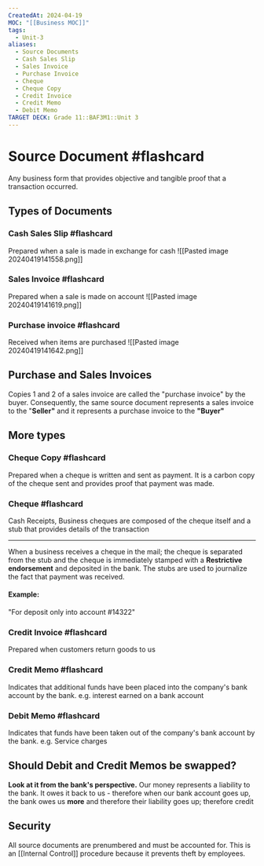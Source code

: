 ```yaml
---
CreatedAt: 2024-04-19
MOC: "[[Business MOC]]"
tags:
  - Unit-3
aliases:
  - Source Documents
  - Cash Sales Slip
  - Sales Invoice
  - Purchase Invoice
  - Cheque
  - Cheque Copy
  - Credit Invoice
  - Credit Memo
  - Debit Memo
TARGET DECK: Grade 11::BAF3M1::Unit 3
---
```


# Source Document #flashcard 
Any business form that provides objective and tangible proof that a transaction occurred.
<!--ID: 1718285975834-->


## Types of Documents

### Cash Sales Slip #flashcard 
Prepared when a sale is made in exchange for cash
![[Pasted image 20240419141558.png]]
<!--ID: 1718285975838-->


### Sales Invoice #flashcard 
Prepared when a sale is made on account
![[Pasted image 20240419141619.png]]
<!--ID: 1718285975841-->


### Purchase invoice #flashcard 
Received when items are purchased
![[Pasted image 20240419141642.png]]
<!--ID: 1718285975843-->


## Purchase and Sales Invoices
Copies 1 and 2 of a sales invoice are called the "purchase invoice" by the buyer. Consequently, the same source document represents a sales invoice to the "**Seller"** and it represents a purchase invoice to the **"Buyer"**

## More types

### Cheque Copy #flashcard 
Prepared when a cheque is written and sent as payment. It is a carbon copy of the cheque sent and provides proof that payment was made.
<!--ID: 1718285975845-->


### Cheque #flashcard 
Cash Receipts, Business cheques are composed of the cheque itself and a stub that provides details of the transaction
___
When a business receives a cheque in the mail; the cheque is separated from the stub and the cheque is immediately stamped with a **Restrictive endorsement** and deposited in the bank. The stubs are used to journalize the fact that payment was received.
#### Example:
"For deposit only into  account #14322"
<!--ID: 1718285975849-->


### Credit Invoice #flashcard 
Prepared when customers return goods to us
<!--ID: 1718285975851-->


### Credit Memo #flashcard 
Indicates that additional funds have been placed into the company's bank account by the bank.
e.g. interest earned on a bank account
<!--ID: 1718285975853-->


### Debit Memo #flashcard 
Indicates that funds have been taken out of the company's bank account by the bank.
e.g. Service charges
<!--ID: 1718285975855-->


## Should Debit and Credit Memos be swapped?
**Look at it from the bank's perspective.** Our money represents a liability to the bank. It owes it back to us - therefore when our bank account goes up, the bank owes us **more** and therefore their liability goes up; therefore credit

## Security
All source documents are prenumbered and must be accounted for. This is an [[Internal Control]] procedure because it prevents theft by employees.